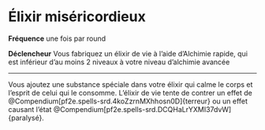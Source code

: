 # Élixir miséricordieux

<p><strong>Fréquence</strong> une fois par round</p>
<p><strong>Déclencheur</strong> Vous fabriquez un élixir de vie à l’aide d’Alchimie rapide, qui est inférieur d’au moins 2 niveaux à votre niveau d’alchimie avancée</p>
<hr>
<p>Vous ajoutez une substance spéciale dans votre élixir qui calme le corps et l’esprit de celui qui le consomme. L’élixir de vie tente de contrer un effet de @Compendium[pf2e.spells-srd.4koZzrnMXhhosn0D]{terreur} ou un effet causant l’état @Compendium[pf2e.spells-srd.DCQHaLrYXMI37dvW]{paralysé}.</p>